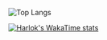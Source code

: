 ![Top Langs](https://github-readme-stats.vercel.app/api/top-langs/?username=DylanBrass&layout=compact)

[![Harlok's WakaTime stats](https://github-readme-stats.vercel.app/api/wakatime?username=DylanBrass)](https://github.com/anuraghazra/github-readme-stats)

